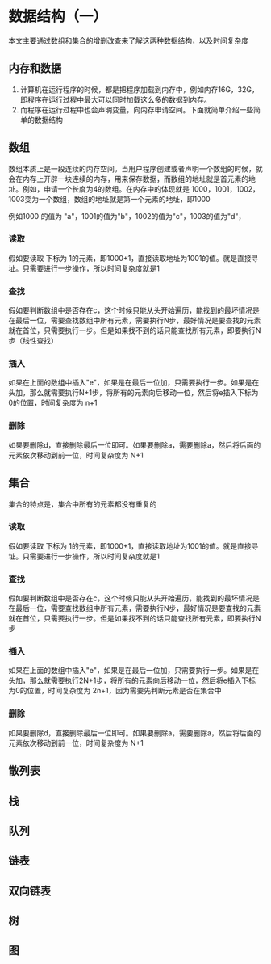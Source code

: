 # 数据结构（一）


本文主要通过数组和集合的增删改查来了解这两种数据结构，以及时间复杂度

<!--more-->

## 内存和数据
1. 计算机在运行程序的时候，都是把程序加载到内存中，例如内存16G，32G，即程序在运行过程中最大可以同时加载这么多的数据到内存。
2. 而程序在运行过程中也会声明变量，向内存申请空间。下面就简单介绍一些简单的数据结构

## 数组
数组本质上是一段连续的内存空间。当用户程序创建或者声明一个数组的时候，就会在内存上开辟一块连续的内存，用来保存数据，而数组的地址就是首元素的地址。例如，申请一个长度为4的数组。在内存中的体现就是 1000，1001，1002，1003变为一个数组，数组的地址就是第一个元素的地址，即1000

例如1000 的值为 "a"，1001的值为"b"，1002的值为"c"，1003的值为"d"，

### 读取
假如要读取 下标为 1的元素，即1000+1，直接读取地址为1001的值。就是直接寻址。只需要进行一步操作，所以时间复杂度就是1
### 查找
假如要判断数组中是否存在c，这个时候只能从头开始遍历，能找到的最坏情况是在最后一位，需要查找数组中所有元素，需要执行N步，最好情况是要查找的元素就在首位，只需要执行一步。但是如果找不到的话只能查找所有元素，即要执行N步（线性查找）
### 插入
如果在上面的数组中插入"e"，如果是在最后一位加，只需要执行一步。如果是在头加，那么就需要执行N+1步，将所有的元素向后移动一位，然后将e插入下标为0的位置，时间复杂度为 n+1

### 删除
如果要删除d，直接删除最后一位即可。如果要删除a，需要删除a，然后将后面的元素依次移动到前一位，时间复杂度为 N+1

## 集合
集合的特点是，集合中所有的元素都没有重复的
### 读取
假如要读取 下标为 1的元素，即1000+1，直接读取地址为1001的值。就是直接寻址。只需要进行一步操作，所以时间复杂度就是1
### 查找
假如要判断数组中是否存在c，这个时候只能从头开始遍历，能找到的最坏情况是在最后一位，需要查找数组中所有元素，需要执行N步，最好情况是要查找的元素就在首位，只需要执行一步。但是如果找不到的话只能查找所有元素，即要执行N步
### 插入
如果在上面的数组中插入"e"，如果是在最后一位加，只需要执行一步。如果是在头加，那么就需要执行2N+1步，将所有的元素向后移动一位，然后将e插入下标为0的位置，时间复杂度为 2n+1，因为需要先判断元素是否在集合中

### 删除
如果要删除d，直接删除最后一位即可。如果要删除a，需要删除a，然后将后面的元素依次移动到前一位，时间复杂度为 N+1

## 散列表

## 栈

## 队列

## 链表

## 双向链表

## 树

## 图


